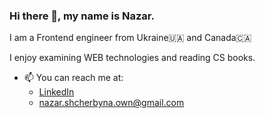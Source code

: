 ### Hi there 👋, my name is Nazar.

I am a Frontend engineer from Ukraine🇺🇦 and Canada🇨🇦

I enjoy examining WEB technologies and reading CS books.

- 📫 You can reach me at:
  * [LinkedIn](https://www.linkedin.com/in/nazar-shcherbyna/)
  * nazar.shcherbyna.own@gmail.com

<!--
Here are some ideas to get you started:

- 🔭 I’m currently working on ...
- 🌱 I’m currently learning ...
- 👯 I’m looking to collaborate on ...
- 🤔 I’m looking for help with ...
- 💬 Ask me about ...
...
- 😄 Pronouns: ...
- ⚡ Fun fact: ...
-->
